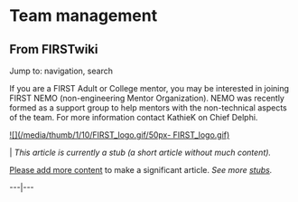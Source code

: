 # Team management

## From FIRSTwiki

Jump to: navigation, search

If you are a FIRST Adult or College mentor, you may be interested in joining FIRST NEMO (non-engineering Mentor Organization). NEMO was recently formed as a support group to help mentors with the non-technical aspects of the team. For more information contact KathieK on Chief Delphi.

[![](/media/thumb/1/10/FIRST_logo.gif/50px-
FIRST_logo.gif)](Image:FIRST_logo.gif)

| _This article is currently a stub (a short article without much content)._

[Please add more content](http://firstwiki.net/index.php?title=Team_management&action=edit "http://firstwiki.net/index.php?title=Team_management&action=edit") to make a significant article. _See more [stubs](Special:Shortpages "Special:Shortpages")._

---|---
